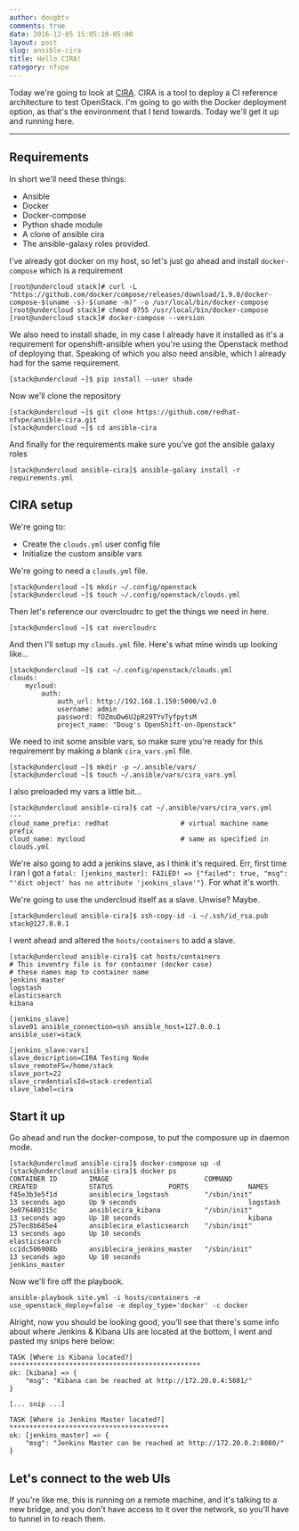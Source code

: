 ```yaml
---
author: dougbtv
comments: true
date: 2016-12-05 15:05:10-05:00
layout: post
slug: ansible-cira
title: Hello CIRA!
category: nfvpe
---
```


Today we're going to look at [CIRA](https://github.com/redhat-nfvpe/ansible-cira). CIRA is a tool to deploy a CI reference architecture to test OpenStack. I'm going to go with the Docker deployment option, as that's the environment that I tend towards. Today we'll get it up and running here.

----

## Requirements

In short we'll need these things:

* Ansible
* Docker
* Docker-compose
* Python shade module
* A clone of ansible cira
* The ansible-galaxy roles provided.

I've already got docker on my host, so let's just go ahead and install `docker-compose` which is a requirement

```
[root@undercloud stack]# curl -L "https://github.com/docker/compose/releases/download/1.9.0/docker-compose-$(uname -s)-$(uname -m)" -o /usr/local/bin/docker-compose
[root@undercloud stack]# chmod 0755 /usr/local/bin/docker-compose
[root@undercloud stack]# docker-compose --version
```

We also need to install shade, in my case I already have it installed as it's a requirement for openshift-ansible when you're using the Openstack method of deploying that. Speaking of which you also need ansible, which I already had for the same requirement.

```
[stack@undercloud ~]$ pip install --user shade
```

Now we'll clone the repository

```
[stack@undercloud ~]$ git clone https://github.com/redhat-nfvpe/ansible-cira.git
[stack@undercloud ~]$ cd ansible-cira
```

And finally for the requirements make sure you've got the ansible galaxy roles

```
[stack@undercloud ansible-cira]$ ansible-galaxy install -r requirements.yml
```

## CIRA setup

We're going to:

* Create the `clouds.yml` user config file
* Initialize the custom ansible vars


We're going to need a `clouds.yml` file.

```
[stack@undercloud ~]$ mkdir ~/.config/openstack
[stack@undercloud ~]$ touch ~/.config/openstack/clouds.yml
```

Then let's reference our overcloudrc to get the things we need in here.

```
[stack@undercloud ~]$ cat overcloudrc 
```

And then I'll setup my `clouds.yml` file. Here's what mine winds up looking like...

```
[stack@undercloud ~]$ cat ~/.config/openstack/clouds.yml
clouds:
    mycloud:
        auth:
            auth_url: http://192.168.1.150:5000/v2.0
            username: admin
            password: fDZmuDw6U2pR29TYvTyfpytsM
            project_name: "Doug's OpenShift-on-Openstack"
```

We need to init some ansible vars, so make sure you're ready for this requirement by making a blank `cira_vars.yml` file.

```
[stack@undercloud ~]$ mkdir -p ~/.ansible/vars/
[stack@undercloud ~]$ touch ~/.ansible/vars/cira_vars.yml
```

I also preloaded my vars a little bit...

```
[stack@undercloud ansible-cira]$ cat ~/.ansible/vars/cira_vars.yml 
---
cloud_name_prefix: redhat                  # virtual machine name prefix
cloud_name: mycloud                        # same as specified in clouds.yml
```

We're also going to add a jenkins slave, as I think it's required. Err, first time I ran I got a `fatal: [jenkins_master]: FAILED! => {"failed": true, "msg": "'dict object' has no attribute 'jenkins_slave'"}`. For what it's worth.


We're going to use the undercloud itself as a slave. Unwise? Maybe.
```
[stack@undercloud ansible-cira]$ ssh-copy-id -i ~/.ssh/id_rsa.pub stack@127.0.0.1
```

I went ahead and altered the `hosts/containers` to add a slave.

```
[stack@undercloud ansible-cira]$ cat hosts/containers 
# This inventry file is for container (docker case)
# these names map to container name
jenkins_master
logstash
elasticsearch
kibana

[jenkins_slave]
slave01 ansible_connection=ssh ansible_host=127.0.0.1 ansible_user=stack

[jenkins_slave:vars]
slave_description=CIRA Testing Node
slave_remoteFS=/home/stack
slave_port=22
slave_credentialsId=stack-credential
slave_label=cira
```

## Start it up

Go ahead and run the docker-compose, to put the composure up in daemon mode.

```
[stack@undercloud ansible-cira]$ docker-compose up -d
[stack@undercloud ansible-cira]$ docker ps
CONTAINER ID        IMAGE                        COMMAND             CREATED             STATUS              PORTS               NAMES
f45e3b3e5f1d        ansiblecira_logstash         "/sbin/init"        13 seconds ago      Up 9 seconds                            logstash
3e076480315c        ansiblecira_kibana           "/sbin/init"        13 seconds ago      Up 10 seconds                           kibana
257ec8b685e4        ansiblecira_elasticsearch    "/sbin/init"        13 seconds ago      Up 10 seconds                           elasticsearch
cc1dc506908b        ansiblecira_jenkins_master   "/sbin/init"        13 seconds ago      Up 10 seconds                           jenkins_master
```

Now we'll fire off the playbook.

```
ansible-playbook site.yml -i hosts/containers -e use_openstack_deploy=false -e deploy_type='docker' -c docker
```

Alright, now you should be looking good, you'll see that there's some info about where Jenkins & Kibana UIs are located at the bottom, I went and pasted my snips here below:

```
TASK [Where is Kibana located?] ************************************************
ok: [kibana] => {
    "msg": "Kibana can be reached at http://172.20.0.4:5601/"
}

[... snip ...]

TASK [Where is Jenkins Master located?] ****************************************
ok: [jenkins_master] => {
    "msg": "Jenkins Master can be reached at http://172.20.0.2:8080/"
}

```

## Let's connect to the web UIs

If you're like me, this is running on a remote machine, and it's talking to a new bridge, and you don't have access to it over the network, so you'll have to tunnel in to reach them.

